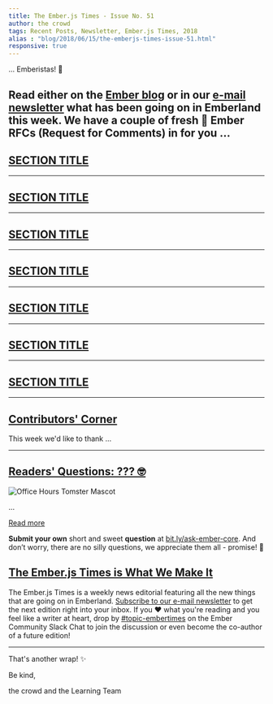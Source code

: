 ```yaml
---
title: The Ember.js Times - Issue No. 51
author: the crowd
tags: Recent Posts, Newsletter, Ember.js Times, 2018
alias : "blog/2018/06/15/the-emberjs-times-issue-51.html"
responsive: true
---
```


... Emberistas! 🐹

Read either on the [Ember blog](https://www.emberjs.com/blog/2018/06/15/the-emberjs-times-issue-51.html) or in our [e-mail newsletter](https://the-emberjs-times.ongoodbits.com/2018/06/15/issue-51) what has been going on in Emberland this week.
We have a couple of **fresh 🥒 Ember RFCs** (Request for Comments) in for you
...
---

## [SECTION TITLE](#section-url)

---

## [SECTION TITLE](#section-url)

---

## [SECTION TITLE](#section-url)

---

## [SECTION TITLE](#section-url)

---

## [SECTION TITLE](#section-url)

---

## [SECTION TITLE](#section-url)

---

## [SECTION TITLE](#section-url)

---

## [Contributors' Corner](https://guides.emberjs.com/v3.1.0/contributing/repositories/)

<p>This week we'd like to thank ...
</p>

---

## [Readers' Questions: ??? 🤓](question-url)

<div class="blog-row">
  <img class="float-right small transparent padded" alt="Office Hours Tomster Mascot" title="Readers' Questions" src="/images/tomsters/officehours.png" />

  <p>...</p>
</div>

<div class="blog-row">
  <a class="ember-button" href="#">Read more</a>
</div>

<div class="blog-row">
  <p><strong>Submit your own</strong> short and sweet <strong>question</strong> at <a href="https://bit.ly/ask-ember-core" target="rq">bit.ly/ask-ember-core</a>. And don’t worry, there are no silly questions, we appreciate them all - promise! 🤞</p>
</div>

## [The Ember.js Times is What We Make It](https://the-emberjs-times.ongoodbits.com/)

The Ember.js Times is a weekly news editorial featuring all the new things that are going on in Emberland.
[Subscribe to our e-mail newsletter](https://the-emberjs-times.ongoodbits.com/) to get the next edition right into your inbox.
If you ❤️ what you're reading and you feel like a writer at heart,
drop by [#topic-embertimes](https://embercommunity.slack.com/messages/C8P6UPWNN/convo/C4TD5JJ7R-1497022015.688894/) on the Ember Community Slack Chat to join the discussion or even become the co-author of a future edition!


---


That's another wrap!  ✨

Be kind,

the crowd and the Learning Team
